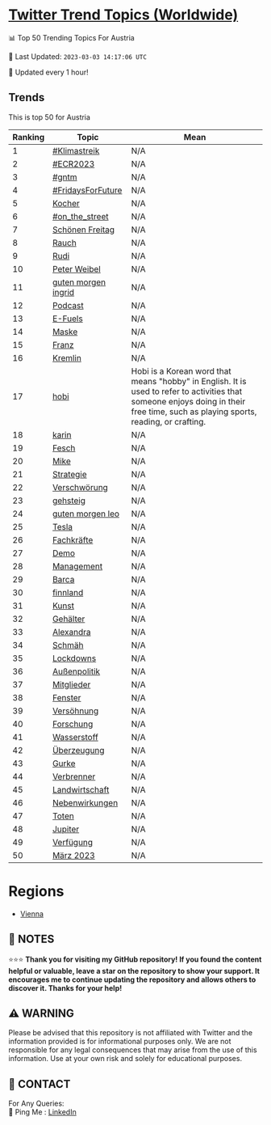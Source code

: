 [Twitter Trend Topics (Worldwide)](https://github.com/ErcinDedeoglu/Twitter-Trend-Topics)
==========


📊 Top 50 Trending Topics For Austria

📆 Last Updated: `2023-03-03 14:17:06 UTC`

🔧 Updated every 1 hour!


## Trends

This is top 50 for Austria

| Ranking | Topic | Mean |
| ------- | ------------ | ------------ |
| 1 | [#Klimastreik](http://twitter.com/search?q=%23Klimastreik) | N/A |
| 2 | [#ECR2023](http://twitter.com/search?q=%23ECR2023) | N/A |
| 3 | [#gntm](http://twitter.com/search?q=%23gntm) | N/A |
| 4 | [#FridaysForFuture](http://twitter.com/search?q=%23FridaysForFuture) | N/A |
| 5 | [Kocher](http://twitter.com/search?q=Kocher) | N/A |
| 6 | [#on_the_street](http://twitter.com/search?q=%23on_the_street) | N/A |
| 7 | [Schönen Freitag](http://twitter.com/search?q=Sch%c3%b6nen+Freitag) | N/A |
| 8 | [Rauch](http://twitter.com/search?q=Rauch) | N/A |
| 9 | [Rudi](http://twitter.com/search?q=Rudi) | N/A |
| 10 | [Peter Weibel](http://twitter.com/search?q=Peter+Weibel) | N/A |
| 11 | [guten morgen ingrid](http://twitter.com/search?q=guten+morgen+ingrid) | N/A |
| 12 | [Podcast](http://twitter.com/search?q=Podcast) | N/A |
| 13 | [E-Fuels](http://twitter.com/search?q=E-Fuels) | N/A |
| 14 | [Maske](http://twitter.com/search?q=Maske) | N/A |
| 15 | [Franz](http://twitter.com/search?q=Franz) | N/A |
| 16 | [Kremlin](http://twitter.com/search?q=Kremlin) | N/A |
| 17 | [hobi](http://twitter.com/search?q=hobi) | Hobi is a Korean word that means "hobby" in English. It is used to refer to activities that someone enjoys doing in their free time, such as playing sports, reading, or crafting. |
| 18 | [karin](http://twitter.com/search?q=karin) | N/A |
| 19 | [Fesch](http://twitter.com/search?q=Fesch) | N/A |
| 20 | [Mike](http://twitter.com/search?q=Mike) | N/A |
| 21 | [Strategie](http://twitter.com/search?q=Strategie) | N/A |
| 22 | [Verschwörung](http://twitter.com/search?q=Verschw%c3%b6rung) | N/A |
| 23 | [gehsteig](http://twitter.com/search?q=gehsteig) | N/A |
| 24 | [guten morgen leo](http://twitter.com/search?q=guten+morgen+leo) | N/A |
| 25 | [Tesla](http://twitter.com/search?q=Tesla) | N/A |
| 26 | [Fachkräfte](http://twitter.com/search?q=Fachkr%c3%a4fte) | N/A |
| 27 | [Demo](http://twitter.com/search?q=Demo) | N/A |
| 28 | [Management](http://twitter.com/search?q=Management) | N/A |
| 29 | [Barca](http://twitter.com/search?q=Barca) | N/A |
| 30 | [finnland](http://twitter.com/search?q=finnland) | N/A |
| 31 | [Kunst](http://twitter.com/search?q=Kunst) | N/A |
| 32 | [Gehälter](http://twitter.com/search?q=Geh%c3%a4lter) | N/A |
| 33 | [Alexandra](http://twitter.com/search?q=Alexandra) | N/A |
| 34 | [Schmäh](http://twitter.com/search?q=Schm%c3%a4h) | N/A |
| 35 | [Lockdowns](http://twitter.com/search?q=Lockdowns) | N/A |
| 36 | [Außenpolitik](http://twitter.com/search?q=Au%c3%9fenpolitik) | N/A |
| 37 | [Mitglieder](http://twitter.com/search?q=Mitglieder) | N/A |
| 38 | [Fenster](http://twitter.com/search?q=Fenster) | N/A |
| 39 | [Versöhnung](http://twitter.com/search?q=Vers%c3%b6hnung) | N/A |
| 40 | [Forschung](http://twitter.com/search?q=Forschung) | N/A |
| 41 | [Wasserstoff](http://twitter.com/search?q=Wasserstoff) | N/A |
| 42 | [Überzeugung](http://twitter.com/search?q=%c3%9cberzeugung) | N/A |
| 43 | [Gurke](http://twitter.com/search?q=Gurke) | N/A |
| 44 | [Verbrenner](http://twitter.com/search?q=Verbrenner) | N/A |
| 45 | [Landwirtschaft](http://twitter.com/search?q=Landwirtschaft) | N/A |
| 46 | [Nebenwirkungen](http://twitter.com/search?q=Nebenwirkungen) | N/A |
| 47 | [Toten](http://twitter.com/search?q=Toten) | N/A |
| 48 | [Jupiter](http://twitter.com/search?q=Jupiter) | N/A |
| 49 | [Verfügung](http://twitter.com/search?q=Verf%c3%bcgung) | N/A |
| 50 | [März 2023](http://twitter.com/search?q=M%c3%a4rz+2023) | N/A |



# Regions

* [Vienna](</Austria/Vienna.md>)



## 📝 NOTES

⭐⭐⭐ **Thank you for visiting my GitHub repository! If you found the content helpful or valuable, leave a star on the repository to show your support. It encourages me to continue updating the repository and allows others to discover it. Thanks for your help!**


## ⚠️ WARNING

Please be advised that this repository is not affiliated with Twitter and the information provided is for informational purposes only. We are not responsible for any legal consequences that may arise from the use of this information. Use at your own risk and solely for educational purposes.


## 📨 CONTACT

 For Any Queries:  
            🏓 Ping Me : [LinkedIn](https://www.linkedin.com/in/ercindedeoglu/)
